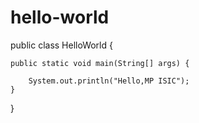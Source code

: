 # hello-world
public class HelloWorld {

    public static void main(String[] args) {
  
        System.out.println("Hello,MP ISIC");
    }

}

